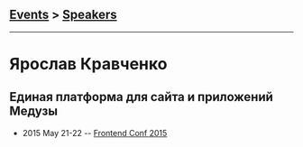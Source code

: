 ## [Events](../README.md) > [Speakers](../speakers.md)
---

# Ярослав Кравченко

## Единая платформа для сайта и приложений Медузы
- 2015 May 21-22 -- [Frontend Conf 2015](https://www.youtube.com/watch?v=Ja-VhJL2FbE)    
